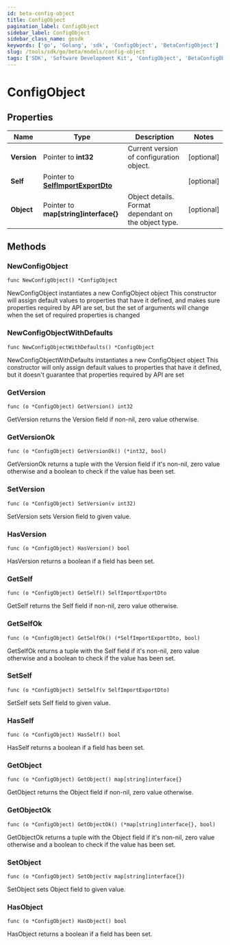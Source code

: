 ```yaml
---
id: beta-config-object
title: ConfigObject
pagination_label: ConfigObject
sidebar_label: ConfigObject
sidebar_class_name: gosdk
keywords: ['go', 'Golang', 'sdk', 'ConfigObject', 'BetaConfigObject'] 
slug: /tools/sdk/go/beta/models/config-object
tags: ['SDK', 'Software Development Kit', 'ConfigObject', 'BetaConfigObject']
---
```


# ConfigObject

## Properties

Name | Type | Description | Notes
------------ | ------------- | ------------- | -------------
**Version** | Pointer to **int32** | Current version of configuration object. | [optional] 
**Self** | Pointer to [**SelfImportExportDto**](self-import-export-dto) |  | [optional] 
**Object** | Pointer to **map[string]interface{}** | Object details. Format dependant on the object type. | [optional] 

## Methods

### NewConfigObject

`func NewConfigObject() *ConfigObject`

NewConfigObject instantiates a new ConfigObject object
This constructor will assign default values to properties that have it defined,
and makes sure properties required by API are set, but the set of arguments
will change when the set of required properties is changed

### NewConfigObjectWithDefaults

`func NewConfigObjectWithDefaults() *ConfigObject`

NewConfigObjectWithDefaults instantiates a new ConfigObject object
This constructor will only assign default values to properties that have it defined,
but it doesn't guarantee that properties required by API are set

### GetVersion

`func (o *ConfigObject) GetVersion() int32`

GetVersion returns the Version field if non-nil, zero value otherwise.

### GetVersionOk

`func (o *ConfigObject) GetVersionOk() (*int32, bool)`

GetVersionOk returns a tuple with the Version field if it's non-nil, zero value otherwise
and a boolean to check if the value has been set.

### SetVersion

`func (o *ConfigObject) SetVersion(v int32)`

SetVersion sets Version field to given value.

### HasVersion

`func (o *ConfigObject) HasVersion() bool`

HasVersion returns a boolean if a field has been set.

### GetSelf

`func (o *ConfigObject) GetSelf() SelfImportExportDto`

GetSelf returns the Self field if non-nil, zero value otherwise.

### GetSelfOk

`func (o *ConfigObject) GetSelfOk() (*SelfImportExportDto, bool)`

GetSelfOk returns a tuple with the Self field if it's non-nil, zero value otherwise
and a boolean to check if the value has been set.

### SetSelf

`func (o *ConfigObject) SetSelf(v SelfImportExportDto)`

SetSelf sets Self field to given value.

### HasSelf

`func (o *ConfigObject) HasSelf() bool`

HasSelf returns a boolean if a field has been set.

### GetObject

`func (o *ConfigObject) GetObject() map[string]interface{}`

GetObject returns the Object field if non-nil, zero value otherwise.

### GetObjectOk

`func (o *ConfigObject) GetObjectOk() (*map[string]interface{}, bool)`

GetObjectOk returns a tuple with the Object field if it's non-nil, zero value otherwise
and a boolean to check if the value has been set.

### SetObject

`func (o *ConfigObject) SetObject(v map[string]interface{})`

SetObject sets Object field to given value.

### HasObject

`func (o *ConfigObject) HasObject() bool`

HasObject returns a boolean if a field has been set.


